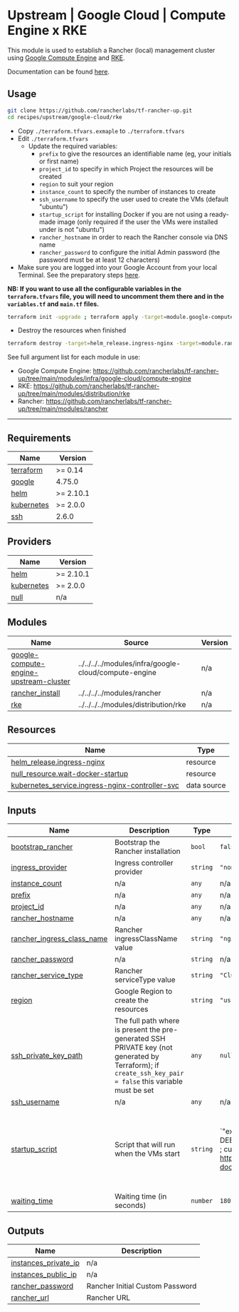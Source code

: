 # Upstream | Google Cloud | Compute Engine x RKE

This module is used to establish a Rancher (local) management cluster using [Google Compute Engine](https://cloud.google.com/compute?hl=en) and [RKE](https://rke.docs.rancher.com/).

Documentation can be found [here](./docs.md).

## Usage

```bash
git clone https://github.com/rancherlabs/tf-rancher-up.git
cd recipes/upstream/google-cloud/rke
```

- Copy `./terraform.tfvars.exmaple` to `./terraform.tfvars`
- Edit `./terraform.tfvars`
  - Update the required variables:
    -  `prefix` to give the resources an identifiable name (eg, your initials or first name)
    -  `project_id` to specify in which Project the resources will be created
    -  `region` to suit your region
    -  `instance_count` to specify the number of instances to create
    -  `ssh_username` to specify the user used to create the VMs (default "ubuntu")
    -  `startup_script` for installing Docker if you are not using a ready-made image (only required if the user the VMs were installed under is not "ubuntu")
    -  `rancher_hostname` in order to reach the Rancher console via DNS name
    -  `rancher_password` to configure the initial Admin password (the password must be at least 12 characters)
- Make sure you are logged into your Google Account from your local Terminal. See the preparatory steps [here](../../../../modules/infra/google-cloud/README.md).

**NB: If you want to use all the configurable variables in the `terraform.tfvars` file, you will need to uncomment them there and in the `variables.tf` and `main.tf` files.**

```bash
terraform init -upgrade ; terraform apply -target=module.google-compute-engine-upstream-cluster.tls_private_key.ssh_private_key -target=module.google-compute-engine-upstream-cluster.local_file.private_key_pem -target=module.google-compute-engine-upstream-cluster.local_file.public_key_pem -auto-approve ; terraform apply -target=module.google-compute-engine-upstream-cluster -target=helm_release.ingress-nginx -target=module.rke -auto-approve ; terraform state rm module.rke.local_file.kube_config_yaml ; terraform apply -auto-approve
```

- Destroy the resources when finished
```bash
terraform destroy -target=helm_release.ingress-nginx -target=module.rancher_install -auto-approve ; terraform destroy -auto-approve
```

See full argument list for each module in use:
  - Google Compute Engine: https://github.com/rancherlabs/tf-rancher-up/tree/main/modules/infra/google-cloud/compute-engine
  - RKE: https://github.com/rancherlabs/tf-rancher-up/tree/main/modules/distribution/rke
  - Rancher: https://github.com/rancherlabs/tf-rancher-up/tree/main/modules/rancher

---

## Requirements

| Name | Version |
|------|---------|
| <a name="requirement_terraform"></a> [terraform](#requirement\_terraform) | >= 0.14 |
| <a name="requirement_google"></a> [google](#requirement\_google) | 4.75.0 |
| <a name="requirement_helm"></a> [helm](#requirement\_helm) | >= 2.10.1 |
| <a name="requirement_kubernetes"></a> [kubernetes](#requirement\_kubernetes) | >= 2.0.0 |
| <a name="requirement_ssh"></a> [ssh](#requirement\_ssh) | 2.6.0 |

## Providers

| Name | Version |
|------|---------|
| <a name="provider_helm"></a> [helm](#provider\_helm) | >= 2.10.1 |
| <a name="provider_kubernetes"></a> [kubernetes](#provider\_kubernetes) | >= 2.0.0 |
| <a name="provider_null"></a> [null](#provider\_null) | n/a |

## Modules

| Name | Source | Version |
|------|--------|---------|
| <a name="module_google-compute-engine-upstream-cluster"></a> [google-compute-engine-upstream-cluster](#module\_google-compute-engine-upstream-cluster) | ../../../../modules/infra/google-cloud/compute-engine | n/a |
| <a name="module_rancher_install"></a> [rancher\_install](#module\_rancher\_install) | ../../../../modules/rancher | n/a |
| <a name="module_rke"></a> [rke](#module\_rke) | ../../../../modules/distribution/rke | n/a |

## Resources

| Name | Type |
|------|------|
| [helm_release.ingress-nginx](https://registry.terraform.io/providers/hashicorp/helm/latest/docs/resources/release) | resource |
| [null_resource.wait-docker-startup](https://registry.terraform.io/providers/hashicorp/null/latest/docs/resources/resource) | resource |
| [kubernetes_service.ingress-nginx-controller-svc](https://registry.terraform.io/providers/hashicorp/kubernetes/latest/docs/data-sources/service) | data source |

## Inputs

| Name | Description | Type | Default | Required |
|------|-------------|------|---------|:--------:|
| <a name="input_bootstrap_rancher"></a> [bootstrap\_rancher](#input\_bootstrap\_rancher) | Bootstrap the Rancher installation | `bool` | `false` | no |
| <a name="input_ingress_provider"></a> [ingress\_provider](#input\_ingress\_provider) | Ingress controller provider | `string` | `"none"` | no |
| <a name="input_instance_count"></a> [instance\_count](#input\_instance\_count) | n/a | `any` | n/a | yes |
| <a name="input_prefix"></a> [prefix](#input\_prefix) | n/a | `any` | n/a | yes |
| <a name="input_project_id"></a> [project\_id](#input\_project\_id) | n/a | `any` | n/a | yes |
| <a name="input_rancher_hostname"></a> [rancher\_hostname](#input\_rancher\_hostname) | n/a | `any` | n/a | yes |
| <a name="input_rancher_ingress_class_name"></a> [rancher\_ingress\_class\_name](#input\_rancher\_ingress\_class\_name) | Rancher ingressClassName value | `string` | `"nginx"` | no |
| <a name="input_rancher_password"></a> [rancher\_password](#input\_rancher\_password) | n/a | `string` | n/a | yes |
| <a name="input_rancher_service_type"></a> [rancher\_service\_type](#input\_rancher\_service\_type) | Rancher serviceType value | `string` | `"ClusterIP"` | no |
| <a name="input_region"></a> [region](#input\_region) | Google Region to create the resources | `string` | `"us-west2"` | no |
| <a name="input_ssh_private_key_path"></a> [ssh\_private\_key\_path](#input\_ssh\_private\_key\_path) | The full path where is present the pre-generated SSH PRIVATE key (not generated by Terraform); if `create_ssh_key_pair = false` this variable must be set | `any` | `null` | no |
| <a name="input_ssh_username"></a> [ssh\_username](#input\_ssh\_username) | n/a | `any` | n/a | yes |
| <a name="input_startup_script"></a> [startup\_script](#input\_startup\_script) | Script that will run when the VMs start | `string` | `"export DEBIAN_FRONTEND=noninteractive ; curl -sSL https://releases.rancher.com/install-docker/20.10.sh | sh - ; sudo usermod -aG docker ubuntu ; newgrp docker ; sudo sysctl -w net.bridge.bridge-nf-call-iptables=1 ; sleep 180"` | no |
| <a name="input_waiting_time"></a> [waiting\_time](#input\_waiting\_time) | Waiting time (in seconds) | `number` | `180` | no |

## Outputs

| Name | Description |
|------|-------------|
| <a name="output_instances_private_ip"></a> [instances\_private\_ip](#output\_instances\_private\_ip) | n/a |
| <a name="output_instances_public_ip"></a> [instances\_public\_ip](#output\_instances\_public\_ip) | n/a |
| <a name="output_rancher_password"></a> [rancher\_password](#output\_rancher\_password) | Rancher Initial Custom Password |
| <a name="output_rancher_url"></a> [rancher\_url](#output\_rancher\_url) | Rancher URL |
